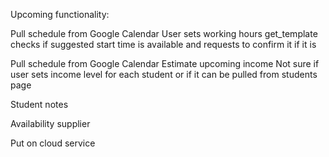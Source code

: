 Upcoming functionality:

Pull schedule from Google Calendar
User sets working hours
get_template checks if suggested start time is available and requests to confirm it if it is

Pull schedule from Google Calendar
Estimate upcoming income
Not sure if user sets income level for each student or if it can be pulled from students page

Student notes

Availability supplier

Put on cloud service
